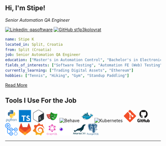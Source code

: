 <h2> Hi, I'm Stipe! </h2>
<p><em>Senior Automation QA Engineer
</em></p>

[![Linkedin: qasoftware](https://img.shields.io/badge/-qasoftware-blue?style=flat-square&logo=Linkedin&logoColor=white&link=https://www.linkedin.com/in/qasoftware/)](https://www.linkedin.com/in/qasoftware/)
[![GitHub st1p3kolovrat](https://img.shields.io/github/followers/st1p3kolovrat?label=follow&style=social)](https://github.com/st1p3kolovrat)




```yaml
name: Stipe K
located_in: Split, Croatia
from: Split (Croatia)
job: Senior Automation QA Engineer
education: ["Master's in Automation Control", "Bachelor's in Electronics"]
fields_of_interests: ["Software Testing", "Automation FE (Web) Testing", "Automation API Testing", "Web3",]
currently_learning: ["Trading Digital Assets", "Ethereum"]
hobbies: ["Tennis", "Hiking", "Gym", "Standup Paddling"]
```

<p><a target="_blank" href="https://blog.stanleylim.me">Read More</a></p>
<h2>Tools I Use For the Job</h2>
<p align="left">
<img src="https://raw.githubusercontent.com/devicons/devicon/master/icons/python/python-original-wordmark.svg" alt="python" width="40" height="40" />
<img src="https://raw.githubusercontent.com/devicons/devicon/master/icons/typescript/typescript-original.svg" alt="typescript" width="40" height="40" />
<img src="https://raw.githubusercontent.com/devicons/devicon/master/icons/bash/bash-original.svg" alt="Bash" width="40" height="40" />
<img src="https://raw.githubusercontent.com/devicons/devicon/master/icons/playwright/playwright-original.svg" width="40" height="40" />
<img src="https://cdn.githubraw.com/behave/behave/121e61c5598b7967fd8a2eb1833235b282dc3ca6/docs/_static/behave_logo.png" alt="Behave" width="40" height="40" />
<img src="https://raw.githubusercontent.com/devicons/devicon/master/icons/docker/docker-original.svg" alt="Docker" width="40" height="40" />
<img src="https://www.vectorlogo.zone/logos/kubernetes/kubernetes-icon.svg" alt="Kubernetes" width="40" height="40" />
<img src="https://raw.githubusercontent.com/devicons/devicon/master/icons/git/git-original.svg" alt="Git" width="40" height="40" />
<img src="https://raw.githubusercontent.com/devicons/devicon/master/icons/github/github-original-wordmark.svg" alt="GitHub" width="40" height="40" />
<img src="https://raw.githubusercontent.com/devicons/devicon/master/icons/githubactions/githubactions-original.svg" alt="GitHubActions" width="40" height="40" />
<img src="https://raw.githubusercontent.com/devicons/devicon/master/icons/gitlab/gitlab-original.svg" width="40" height="40" />
<img src="https://raw.githubusercontent.com/devicons/devicon/master/icons/grafana/grafana-original.svg" width="40" height="40" />
<img src="https://raw.githubusercontent.com/devicons/devicon/master/icons/graphql/graphql-plain-wordmark.svg" width="40" height="40" />
<img src="https://raw.githubusercontent.com/devicons/devicon/master/icons/insomnia/insomnia-original-wordmark.svg" width="40" height="40" />
<img src="https://raw.githubusercontent.com/devicons/devicon/master/icons/mariadb/mariadb-original-wordmark.svg" width="40" height="40" />
<img src="https://raw.githubusercontent.com/devicons/devicon/master/icons/postgresql/postgresql-plain-wordmark.svg" width="40" height="40" />
</p>

---